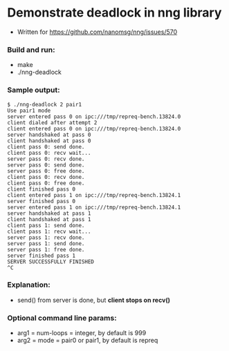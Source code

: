 # Demonstrate deadlock in nng library

* Written for https://github.com/nanomsg/nng/issues/570

### Build and run:

* make
* ./nng-deadlock

### Sample output:

```
$ ./nng-deadlock 2 pair1
Use pair1 mode
server entered pass 0 on ipc:///tmp/repreq-bench.13824.0
client dialed after attempt 2
client entered pass 0 on ipc:///tmp/repreq-bench.13824.0
server handshaked at pass 0
client handshaked at pass 0
client pass 0: send done.
client pass 0: recv wait...
server pass 0: recv done.
server pass 0: send done.
server pass 0: free done.
client pass 0: recv done.
client pass 0: free done.
client finished pass 0
client entered pass 1 on ipc:///tmp/repreq-bench.13824.1
server finished pass 0
server entered pass 1 on ipc:///tmp/repreq-bench.13824.1
server handshaked at pass 1
client handshaked at pass 1
client pass 1: send done.
client pass 1: recv wait...
server pass 1: recv done.
server pass 1: send done.
server pass 1: free done.
server finished pass 1
SERVER SUCCESSFULLY FINISHED
^C
```

### Explanation:

* send() from server is done, but **client stops on recv()**

### Optional command line params:

* arg1 = num-loops = integer, by default is 999
* arg2 = mode = pair0 or pair1, by default is repreq
